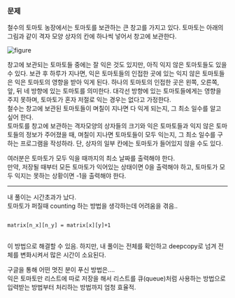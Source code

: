 
### 문제

철수의 토마토 농장에서는 토마토를 보관하는 큰 창고를 가지고 있다. 토마토는 아래의 그림과 같이 격자 모양 상자의 칸에 하나씩 넣어서 창고에 보관한다. 

![figure](https://www.acmicpc.net/upload/images/tmt.png)

창고에 보관되는 토마토들 중에는 잘 익은 것도 있지만, 아직 익지 않은 토마토들도 있을 수 있다. 보관 후 하루가 지나면, 익은 토마토들의 인접한 곳에 있는 익지 않은 토마토들은 익은 토마토의 영향을 받아 익게 된다. 하나의 토마토의 인접한 곳은 왼쪽, 오른쪽, 앞, 뒤 네 방향에 있는 토마토를 의미한다. 대각선 방향에 있는 토마토들에게는 영향을 주지 못하며, 토마토가 혼자 저절로 익는 경우는 없다고 가정한다.    
철수는 창고에 보관된 토마토들이 며칠이 지나면 다 익게 되는지, 그 최소 일수를 알고 싶어 한다.   
토마토를 창고에 보관하는 격자모양의 상자들의 크기와 익은 토마토들과 익지 않은 토마토들의 정보가 주어졌을 때, 며칠이 지나면 토마토들이 모두 익는지, 그 최소 일수를 구하는 프로그램을 작성하라. 단, 상자의 일부 칸에는 토마토가 들어있지 않을 수도 있다.   
   
   
여러분은 토마토가 모두 익을 때까지의 최소 날짜를 출력해야 한다.    
만약, 저장될 때부터 모든 토마토가 익어있는 상태이면 0을 출력해야 하고, 토마토가 모두 익지는 못하는 상황이면 -1을 출력해야 한다.    


---------------------------------------------

내 풀이는 시간초과가 났다.   
토마토가 퍼질때 counting 하는 방법을 생각하는데 어려움을 겪음..

<pre>
<code>
matrix[n_x][n_y] = matrix[x][y]+1
</code>
</pre>
이 방법으로 해결할 수 있음.
하지만, 내 풀이는 전체를 확인하고 deepcopy로 넘겨 전체를 변화시켜서 많은 시간이 소요된다.
    
구글을 통해 어떤 멋진 분이 푸신 방법은....   
익은 토마토만 리스트에 따로 저장을 해서 리스트를 큐(queue)처럼 사용하는 방법으로 입력받는 방법부터 처리하는 방법까지 엄청 효율적.   




